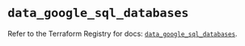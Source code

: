 # `data_google_sql_databases`

Refer to the Terraform Registry for docs: [`data_google_sql_databases`](https://registry.terraform.io/providers/hashicorp/google/6.49.0/docs/data-sources/sql_databases).
